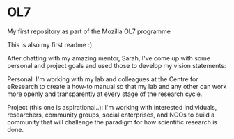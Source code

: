 # OL7
My first repository as part of the Mozilla OL7 programme

This is also my first readme :) 

After chatting with my amazing mentor, Sarah, I've come up with some personal and project goals and used those to develop my vision statements:

Personal: I'm working with my lab and colleagues at the Centre for eResearch to create a how-to manual so that my lab and any other can work more openly and transparently at every stage of the research cycle.

Project (this one is aspirational..): I'm working with interested individuals, researchers, community groups, social enterprises, and NGOs to build a community that will challenge the paradigm for how scientific research is done. 

